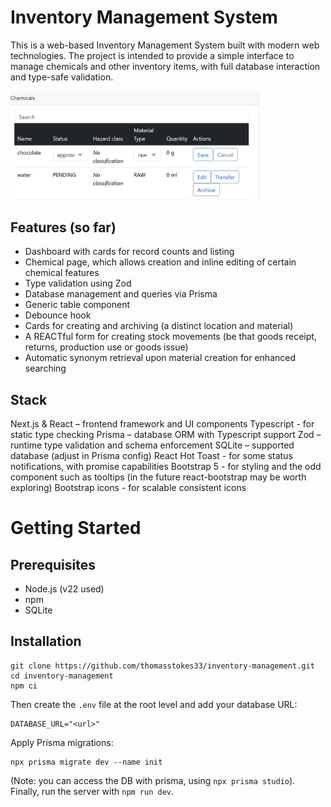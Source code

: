 # Inventory Management System

This is a web-based Inventory Management System built with modern web technologies. The project is intended to provide a simple interface to manage chemicals and other inventory items, with full database interaction and type-safe validation.


<img src="chemical-editing-edited.jpg" width="400px">

## Features (so far)
- Dashboard with cards for record counts and listing
- Chemical page, which allows creation and inline editing of certain chemical features
- Type validation using Zod
- Database management and queries via Prisma
- Generic table component
- Debounce hook
- Cards for creating and archiving (a distinct location and material)
- A REACTful form for creating stock movements (be that goods receipt, returns, production use or goods issue)
- Automatic synonym retrieval upon material creation for enhanced searching

## Stack
Next.js & React – frontend framework and UI components
Typescript - for static type checking
Prisma – database ORM with Typescript support
Zod – runtime type validation and schema enforcement
SQLite – supported database (adjust in Prisma config)
React Hot Toast - for some status notifications, with promise capabilities
Bootstrap 5 - for styling and the odd component such as tooltips (in the future react-bootstrap may be worth exploring)
Bootstrap icons - for scalable consistent icons

# Getting Started

## Prerequisites
- Node.js (v22 used)
- npm
- SQLite
## Installation
```
git clone https://github.com/thomasstokes33/inventory-management.git
cd inventory-management
npm ci
```
Then create the `.env` file at the root level and add your database URL:
```
DATABASE_URL="<url>"
```
Apply Prisma migrations:
```
npx prisma migrate dev --name init
```
(Note: you can access the DB with prisma, using `npx prisma studio`).
Finally, run the server with `npm run dev`.
